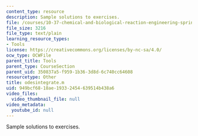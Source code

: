 ```yaml
---
content_type: resource
description: Sample solutions to exercises.
file: /courses/10-37-chemical-and-biological-reaction-engineering-spring-2007/949bcf6818ae19332454639514b438a6_odesintegrate.m
file_size: 3216
file_type: text/plain
learning_resource_types:
- Tools
license: https://creativecommons.org/licenses/by-nc-sa/4.0/
ocw_type: OCWFile
parent_title: Tools
parent_type: CourseSection
parent_uid: 350837a5-f959-1b36-3d8d-6c740cc64608
resourcetype: Other
title: odesintegrate.m
uid: 949bcf68-18ae-1933-2454-639514b438a6
video_files:
  video_thumbnail_file: null
video_metadata:
  youtube_id: null
---
```

Sample solutions to exercises.
